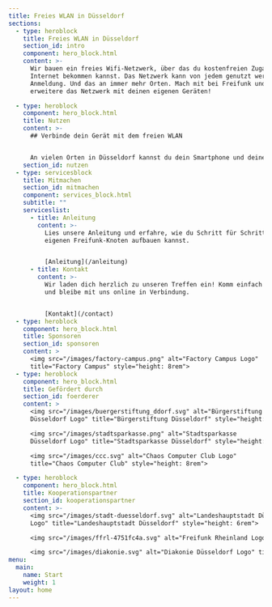 ```yaml
---
title: Freies WLAN in Düsseldorf
sections:
  - type: heroblock
    title: Freies WLAN in Düsseldorf
    section_id: intro
    component: hero_block.html
    content: >-
      Wir bauen ein freies Wifi-Netzwerk, über das du kostenfreien Zugang zum
      Internet bekommen kannst. Das Netzwerk kann von jedem genutzt werden, ohne
      Anmeldung. Und das an immer mehr Orten. Mach mit bei Freifunk und
      erweitere das Netzwerk mit deinen eigenen Geräten!

  - type: heroblock
    component: hero_block.html
    title: Nutzen
    content: >-
      ## Verbinde dein Gerät mit dem freien WLAN


      An vielen Orten in Düsseldorf kannst du dein Smartphone und deinen Computer mit dem offenen Netzwerk "Freifunk" verbinden. Nutze die [Karte](https://map.freifunk-duesseldorf.de/) um zu sehen, wo das Netzwerk verfügbar ist.
    section_id: nutzen
  - type: servicesblock
    title: Mitmachen
    section_id: mitmachen
    component: services_block.html
    subtitle: ""
    serviceslist:
      - title: Anleitung
        content: >-
          Lies unsere Anleitung und erfahre, wie du Schritt für Schritt einen
          eigenen Freifunk-Knoten aufbauen kannst.


          [Anleitung](/anleitung)
      - title: Kontakt
        content: >-
          Wir laden dich herzlich zu unseren Treffen ein! Komm einfach vorbei
          und bleibe mit uns online in Verbindung.


          [Kontakt](/contact)
  - type: heroblock
    component: hero_block.html
    title: Sponsoren
    section_id: sponsoren
    content: >
      <img src="/images/factory-campus.png" alt="Factory Campus Logo"
      title="Factory Campus" style="height: 8rem">
  - type: heroblock
    component: hero_block.html
    title: Gefördert durch
    section_id: foerderer
    content: >
      <img src="/images/buergerstiftung_ddorf.svg" alt="Bürgerstiftung
      Düsseldorf Logo" title="Bürgerstiftung Düsseldorf" style="height: 8rem">

      <img src="/images/stadtsparkasse.png" alt="Stadtsparkasse
      Düsseldorf Logo" title="Stadtsparkasse Düsseldorf" style="height: 8rem">

      <img src="/images/ccc.svg" alt="Chaos Computer Club Logo"
      title="Chaos Computer Club" style="height: 8rem">

  - type: heroblock
    component: hero_block.html
    title: Kooperationspartner
    section_id: kooperationspartner
    content: >-
      <img src="/images/stadt-duesseldorf.svg" alt="Landeshauptstadt Düsseldorf
      Logo" title="Landeshauptstadt Düsseldorf" style="height: 6rem">

      <img src="/images/ffrl-4751fc4a.svg" alt="Freifunk Rheinland Logo" title="Freifunk Rheinland e.V." style="height: 8rem">

      <img src="/images/diakonie.svg" alt="Diakonie Düsseldorf Logo" title="Diakonie Düsseldorf" style="height: 8rem">
menu:
  main:
    name: Start
    weight: 1
layout: home
---
```

